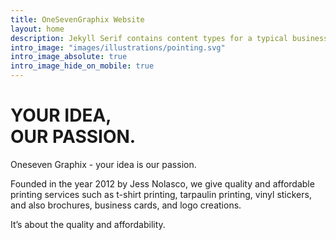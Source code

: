 ```yaml
---
title: OneSevenGraphix Website
layout: home
description: Jekyll Serif contains content types for a typical business website. The theme is fully responsive, blazing fast and artfully illustrated.
intro_image: "images/illustrations/pointing.svg"
intro_image_absolute: true
intro_image_hide_on_mobile: true
---
```


# YOUR IDEA, <br> OUR PASSION.

Oneseven Graphix - your idea is our passion.

Founded in the year 2012 by Jess Nolasco, we give quality and affordable printing services such as t-shirt printing, tarpaulin printing, vinyl stickers, and also brochures, business cards, and logo creations.

It’s about the quality and affordability.